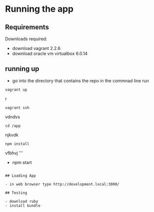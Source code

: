 # Running the app

## Requirements
Downloads required:
- download vagrant 2.2.6
- download oracle vm virtualbox 6.0.14

## running up

- go into the directory that contains the repo
in the commnad line run
```
vagrant up
```
r
```
vagrant ssh
```
vdndvs
```
cd /app
```
njkvdk
```
npm install
```
vfbhvj
'''
- npm start
```

## Loading App

- in web browser type http://development.local:3000/

## Testing

- download ruby
- install bundle
